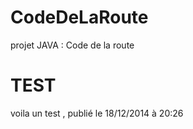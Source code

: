 CodeDeLaRoute
=============

projet JAVA : Code de la route


TEST
=====
voila un test , publié le 18/12/2014 à 20:26
